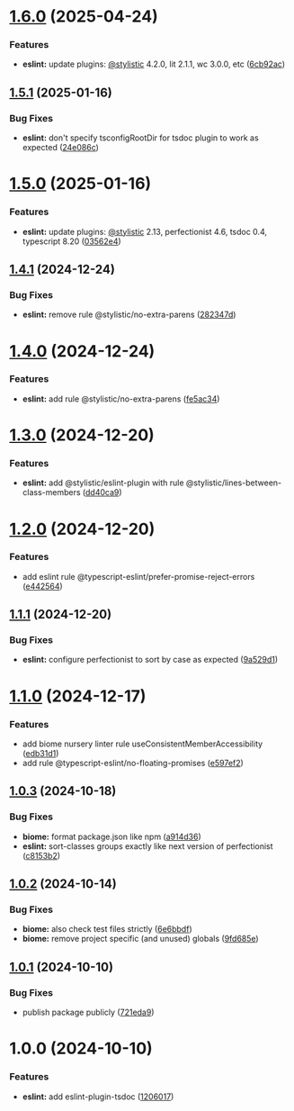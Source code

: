 # [1.6.0](https://github.com/liveryvideo/biome-lit/compare/v1.5.1...v1.6.0) (2025-04-24)


### Features

* **eslint:** update plugins: [@stylistic](https://github.com/stylistic) 4.2.0,  lit 2.1.1, wc 3.0.0, etc ([6cb92ac](https://github.com/liveryvideo/biome-lit/commit/6cb92ac376c5e0417aab19b0e9bac92a59e23f5c))

## [1.5.1](https://github.com/liveryvideo/biome-lit/compare/v1.5.0...v1.5.1) (2025-01-16)


### Bug Fixes

* **eslint:** don't specify tsconfigRootDir for tsdoc plugin to work as expected ([24e086c](https://github.com/liveryvideo/biome-lit/commit/24e086cc0645fd4f07c7a5b78dc95d3f4c712771))

# [1.5.0](https://github.com/liveryvideo/biome-lit/compare/v1.4.1...v1.5.0) (2025-01-16)


### Features

* **eslint:** update plugins: [@stylistic](https://github.com/stylistic) 2.13, perfectionist 4.6, tsdoc 0.4, typescript 8.20 ([03562e4](https://github.com/liveryvideo/biome-lit/commit/03562e49de173931df2ba7976c65e51b3bb9967b))

## [1.4.1](https://github.com/liveryvideo/biome-lit/compare/v1.4.0...v1.4.1) (2024-12-24)


### Bug Fixes

* **eslint:** remove rule @stylistic/no-extra-parens ([282347d](https://github.com/liveryvideo/biome-lit/commit/282347d29da962539d0e67cd8c4392cfb2ad9c49))

# [1.4.0](https://github.com/liveryvideo/biome-lit/compare/v1.3.0...v1.4.0) (2024-12-24)


### Features

* **eslint:** add rule @stylistic/no-extra-parens ([fe5ac34](https://github.com/liveryvideo/biome-lit/commit/fe5ac34d02840b5141e9df15086a668104a7586d))

# [1.3.0](https://github.com/liveryvideo/biome-lit/compare/v1.2.0...v1.3.0) (2024-12-20)


### Features

* **eslint:** add @stylistic/eslint-plugin with rule @stylistic/lines-between-class-members ([dd40ca9](https://github.com/liveryvideo/biome-lit/commit/dd40ca9574ce1a41530c52776f9a3c65ddba4b26))

# [1.2.0](https://github.com/liveryvideo/biome-lit/compare/v1.1.1...v1.2.0) (2024-12-20)


### Features

* add eslint rule @typescript-eslint/prefer-promise-reject-errors ([e442564](https://github.com/liveryvideo/biome-lit/commit/e442564756c3669266bad4800502fdf005518a05))

## [1.1.1](https://github.com/liveryvideo/biome-lit/compare/v1.1.0...v1.1.1) (2024-12-20)


### Bug Fixes

* **eslint:** configure perfectionist to sort by case as expected ([9a529d1](https://github.com/liveryvideo/biome-lit/commit/9a529d13218e832e488e6c82bdf9138639a63d1d))

# [1.1.0](https://github.com/liveryvideo/biome-lit/compare/v1.0.3...v1.1.0) (2024-12-17)


### Features

* add biome nursery linter rule useConsistentMemberAccessibility ([edb31d1](https://github.com/liveryvideo/biome-lit/commit/edb31d13640d4b3da8064ef65a1f9c8e77438226))
* add rule @typescript-eslint/no-floating-promises ([e597ef2](https://github.com/liveryvideo/biome-lit/commit/e597ef2b7c972712447ea30ee614efd69f7b77f9))

## [1.0.3](https://github.com/liveryvideo/biome-lit/compare/v1.0.2...v1.0.3) (2024-10-18)


### Bug Fixes

* **biome:** format package.json like npm ([a914d36](https://github.com/liveryvideo/biome-lit/commit/a914d364e490347b2e6bbc7f34e2344584bad2ba))
* **eslint:** sort-classes groups exactly like next version of perfectionist ([c8153b2](https://github.com/liveryvideo/biome-lit/commit/c8153b294f48903793f38dad45844d77d7a57144))

## [1.0.2](https://github.com/liveryvideo/biome-lit/compare/v1.0.1...v1.0.2) (2024-10-14)


### Bug Fixes

* **biome:** also check test files strictly ([6e6bbdf](https://github.com/liveryvideo/biome-lit/commit/6e6bbdf09dab36f28fd07211fb9f591309167a9d))
* **biome:** remove project specific (and unused) globals ([9fd685e](https://github.com/liveryvideo/biome-lit/commit/9fd685edb6a88d500ceef8daa339949feef9c16f))

## [1.0.1](https://github.com/liveryvideo/biome-lit/compare/v1.0.0...v1.0.1) (2024-10-10)


### Bug Fixes

* publish package publicly ([721eda9](https://github.com/liveryvideo/biome-lit/commit/721eda9cc39c3657be76adda4aaf86638a5b962c))

# 1.0.0 (2024-10-10)


### Features

* **eslint:** add eslint-plugin-tsdoc ([1206017](https://github.com/liveryvideo/biome-lit/commit/1206017f13ac02449cf0f47d0792964e47ef653c))
